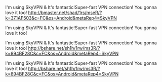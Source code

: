 I'm using SkyVPN & It's fantastic!Super-fast VPN connection! You gonna love it too! http://bmaster.net/shad/1rs/mseR/?k=371AF503&c=FC&os=Android&metaRep4=SkyVPN


I'm using SkyVPN & It's fantastic!Super-fast VPN connection! You gonna love it too!


I'm using SkyVPN & It's fantastic!Super-fast VPN connection! You gonna love it too! http://bshare.net/sh1h/1rw/ms3R/?k=894BF28C&c=FC&os=Android&metaRep4=SkyVPN


I'm using SkyVPN & It's fantastic!Super-fast VPN connection! You gonna love it too! http://bshare.net/sh1h/1rw/ms3R/?k=894BF28C&c=FC&os=Android&metaRep4=SkyVPN
